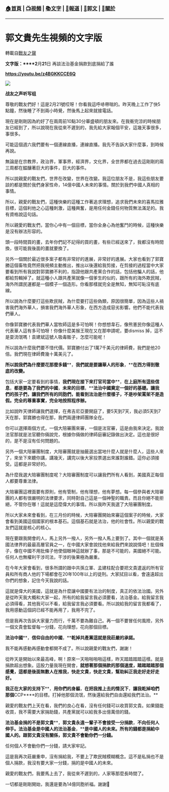 ###  [:house:首頁](https://github.com/ourhimalayas/home) | [:tv:視頻](https://github.com/ourhimalayas/videos) | [:books:文字](https://github.com/ourhimalayas/txt) | [:newspaper:報道](https://github.com/ourhimalayas/news) | [:eagle:郭文](https://github.com/ourhimalayas/guomedia) | [:pray:關於](https://github.com/ourhimalayas/home/tree/master/about)
---
# 郭文貴先生視頻的文字版
轉載自[戰友之聲](http://littleantvoice.blogspot.com)

**文字版：****2**月**21**日 再談法治基金捐款到底捐給了誰
  

**https://youtu.be/z4BGKKCCE6Q**

[![](https://3.bp.blogspot.com/-AIvjefC-uQo/XHM2I0iNJ2I/AAAAAAAABb8/mYABsVePByIREX4UiHC7DBDi0uqVQ4JSACLcBGAs/s400/111.PNG)](https://3.bp.blogspot.com/-AIvjefC-uQo/XHM2I0iNJ2I/AAAAAAAABb8/mYABsVePByIREX4UiHC7DBDi0uqVQ4JSACLcBGAs/s1600/111.PNG)




**战友之声听写组**  
  

尊敬的戰友們好！這是2月21號哎呀！你看我這呼哧帶喘的。昨天晚上工作了快5點鐘，然後睡了不到兩小時覺，然後馬上起來就接電話。
  

現在是剛剛因為約好了在兩周前10點30分華盛頓的朋友來。在我衝完涼的時候朋友已經到了，所以說現在我從來不遲到的，我先給大家報個平安，這幾天事很多，事很多。
  

可能這個週六我們要有一個連線直播，連線直播。我先不告訴大家什麼事，到時候再說。
  

無論是在宗教界，政治界，軍事界，經濟界，文化界，全世界都在過去這剛剛的兩三周都在醖釀著巨大的事件，巨大的事件。
  

所以說親愛的戰友們，世界在改變，世界在改變。我這位朋友不是，我這些朋友要談的都是關於我們身家性命，14億中國人未來的事情。關於到我們中國人真相的事情。
  

所以，親愛的戰友們，這種快樂的這種工作著追求理想，追求我們未來的喜馬拉雅目標，這個利他之心這種刺激，這種興奮，是用任何金錢任何物質無法滿足的。我有資格說這句話。
  

所以親愛的戰友們，當你心中有一個目標，當你全身心為他奮鬥的時候，這種快樂是沒有辦法形容的。
  

頭一段時間買的畫，去年你們記不記得的買的畫，有些已經送來了，我都沒有時間換，很可能我後面的畫就要換了。
  

另外一個關於最近很多案子都有非常好的進展，非常好的進展。大家也看到了郭寶勝這個畜牲竟然把我視頻主動推出，推出以後還給我剪接，在剪接的過程當中大家要看到所有我說對郭寶勝不利的，指證他跟共產黨合作的話，包括他騙人的話，他都給剪輯掉了。就這種小人跟共產黨就像一個爹生的似的，跟所有的海外欺民賊，海外所謂民運都是一個模子一個造形。你看那樣就完全是無知，無知可恥沒有底線。
  

所以說為什麼要打這些欺民賊，為什麼要打這些偽類，原因很簡單，因為這些人禍害我們海外華人，損害我們海外華人形象，在西方造成惡劣影響。他們不能代表我們華人。
  

你像郭寶勝代表我們華人當牧師這是多可怕啊！你想想韋石，像熊憲民你像這種人代表華人這有多可怕呀！你像什麼美猴王現在又在那申請呢，要dismiss 掉，這不是耍流氓嗎！袁建斌這號人吸毒販子，怎麼可能呢！
  

所以說為什麼我們要不惜代價。郭寶勝付出了1萬7千美元的律師費，我們是他20倍。我們現在律師費幾十萬美元了。
  

**所以說我們為什麼要花那麼多錢****，****我們就是要讓華人的形象****，****在西方得到徹底的改變。**
  

包括大家一定要看到的事情，**我們現在接下來打官司當中****，****在上庭所有這些信息****，****都是要為了我們的中國****，****未來的目標****，****法治中國奠定一個好的基礎。讓我們的孩子們，讓我們所有的同胞們，能看到法治是什麼樣子，不是吵架罵架不是造假。完全的尊重事實，完全地按照程序辦。**
  

比如說昨天律師讓我們選擇，在弗吉尼亞要開庭了，要5天到7天，我必須5天到7天在那，郭寶勝也得在那，我們兩邊律師團隊全在。
  

你可以選擇兩個方式，一個大陪審團來審，一個是法官審，這是由我來決定。我說法官那就是法官聽你倆說完，根據你倆做的律師庭審記錄做出決定。這也是很好的，是不是沒有任何問題的。
  

另外一個大陪審團制度，大陪審團就是抽籤選出當地什麼人就是什麼人，這些人來了，來坐下來聽你講，講幾天，講完以後大家投票選出來誰對誰錯。這你必須接受。這都是非常好的。
  

為什麼我選大陪審團制度呢？大陪審團制度可以讓我們所有人看到，美國真正每個人都要尊重法律。
  

大陪審團這裡面要有原則，他有管制，他有理想，他有夢想。每一個參與者大陪審團的人都有很嚴明的法律要求，同時對自己這是一個神聖的職責。而且你絕不能拒絕，不管你在哪！這就是這麼偉大的事情。所以我昨天我選了大陪審團制度。
  

所以大家未來會看到，在三月份的時候，大陪審團開始來審這個案子的時候，大家會看到美國這個國家的根本基石。這個基石就是法治，他的社會性。所以親愛的戰友們這就是核心的核心。
  

現在要跟我開會的人，馬上另外一撥人，另外一撥人馬上要到了。其中一個就是美國法律界的最最高層官員之一，在中國大家會說找他來給我們來說說情吧！批個條子，像在中國不用批條子他使個眼神這就辦了事，那是不可能的，美國絕不可能。任何人也無權利干涉司法，干涉的後果極為嚴重。
  

在今年大家會看到，很多所謂的跟中共孫立軍、孟建柱配合要把文貴遣返的所有官員和所有商人他的下場都會在20年100年以上的徒刑。大家拭目以看，會遠遠超出你們的想象，記住今天我說的話。
  

這就是偉大的美國，這就是為什麼讓中國要有法治的制度，真正的依法治國。另外是從昨天我大概和大家一起，所有的給我留言我必須要看，法治基金。給我留言我必須得看，其他我可以不看，給我留言我必須要看。所以說給我的留言我都看了，我用感動這個詞已經不能再用了，我用不完了。
  

但是我再次告訴大家量力而行，千萬不要為難自己。再一個不要冒任何風險，另外一個文貴會監督每一分錢，花向理想，花向那個目標。
  

**法治中國****，****信仰自由的中國****，****乾掉共產黨這就是我莊嚴的承諾。**
  

我不能再感動再感動會都開不成了。所以說親愛的戰友們，謝謝！
  

從昨天是開始以來最高峰，啊！原來一天啪啪啪啪這樣，昨天踏踏踏踏這樣。就是捐款超出想象。這股力量我現在開會，**就想著那個捐款的那個速度，踏踏踏踏那個感覺，這都是後面無數人在推我，快走文貴，快走文貴，幫助糾正我走好走好走好。**
  

**我正在大家的支持下****，****用你們的身軀****，****在把我推上去的情況下****，****讓我乾掉咱們那個****CCP****的目標。打掉他那個流氓，然後還給我們自由還給我們法治。**
  

親愛的戰友們上天在看，我們的良心在看，沒有任何錢可以收買郭文貴。如果錢能收買，我不需要大家捐助錢，共產黨就可以給我多出億萬倍的錢。
  

**法治基金捐的不是郭文貴****，****郭文貴永遠一輩子不會接受一分捐款****，****不向任何人伸手**。**法治基金是中國人的法治基金****，****是中國人的未來。所有的錢都是捐給中國人的。跟郭文貴沒有關係，郭文貴不會動你們一分錢。**
  

任何個人不會動你們一分錢，請大家牢記。
  

這是我再次莊嚴重申，沒有捐給我，不要上了欺民賊模糊概念。這不是私捐也不是個人捐款，我沒有要大家一分錢，捐的是中國人的未來。
  

親愛的戰友們，我要馬上去了，我從來不遲到的，人家等那麼長時間了。
  

一切都是剛剛開始，我還是要為14億同胞祈福。謝謝🙏
<u></u><sub></sub><sup></sup><strike></strike>